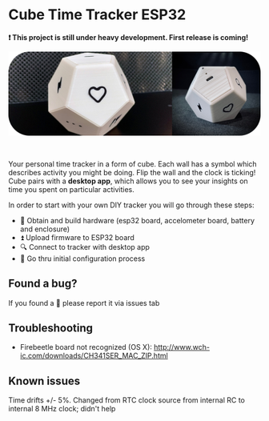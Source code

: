 # Cube Time Tracker ESP32

**:exclamation: This project is still under heavy development. First release is coming!**
</br>

![:game_die: tracker](docs/images/cubeDemo.png) 

</br>

Your personal time tracker in a form of cube. Each wall has a symbol which describes activity you might be doing. Flip the wall and the clock is ticking! Cube pairs with a **desktop app**, which allows you to see your insights on time you spent on particular activities. 
</br>


In order to start with your own DIY tracker you will go through these steps:
- :hammer: Obtain and build hardware (esp32 board, accelometer board, battery and enclosure)
- :arrow_double_up: Upload firmware to ESP32 board
- :mag: Connect to tracker with desktop app
- :rocket: Go thru initial configuration process

## Found a bug?
If you found a :bug: please report it via issues tab

## Troubleshooting
- Firebeetle board not recognized (OS X): http://www.wch-ic.com/downloads/CH341SER_MAC_ZIP.html

## Known issues
Time drifts +/- 5%. Changed from RTC clock source from internal RC to internal 8 MHz clock; didn't help
